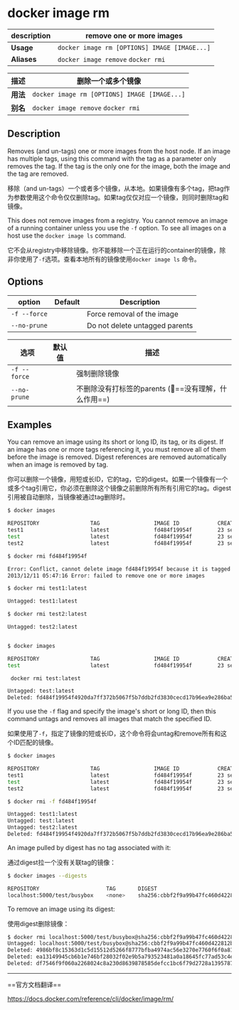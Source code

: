 # docker image rm

|description|remove one or more images|
|---|---|
|**Usage**|`docker image rm [OPTIONS] IMAGE [IMAGE...]`|
|**Aliases**|`docker image remove` `docker rmi`|

|描述|删除一个或多个镜像|
|---|---|
|**用法**|`docker image rm [OPTIONS] IMAGE [IMAGE...]`|
|**别名**|`docker image remove` `docker rmi`|

## Description

Removes (and un-tags) one or more images from the host node. If an image has multiple tags, using this command with the tag as a parameter only removes the tag. If the tag is the only one for the image, both the image and the tag are removed.

移除（and un-tags）一个或者多个镜像，从本地。如果镜像有多个tag，把tag作为参数使用这个命令仅仅删除tag。如果tag仅仅对应一个镜像，则同时删除tag和镜像。

This does not remove images from a registry. You cannot remove an image of a running container unless you use the `-f` option. To see all images on a host use the `docker image ls` command.

它不会从registry中移除镜像。你不能移除一个正在运行的container的镜像，除非你使用了`-f`选项。查看本地所有的镜像使用`docker image ls` 命令。

## Options

|option|Default|Description|
|---|---|---|
|`-f --force`||Force removal of the image|
|`--no-prune`||Do not delete untagged parents|

|选项|默认值|描述|
|---|---|---|
|`-f --force`||强制删除镜像|
|`--no-prune`||不删除没有打标签的parents (:pill:==没有理解，什么作用==)|

## Examples

You can remove an image using its short or long ID, its tag, or its digest. If an image has one or more tags referencing it, you must remove all of them before the image is removed. Digest references are removed automatically when an image is removed by tag.

你可以删除一个镜像，用短或长ID，它的tag，它的digest。如果一个镜像有一个或多个tag引用它，你必须在删除这个镜像之前删除所有所有引用它的tag。digest引用被自动删除，当镜像被通过tag删除时。

```sh
$ docker images

REPOSITORY                TAG                 IMAGE ID            CREATED             SIZE
test1                     latest              fd484f19954f        23 seconds ago      7 B (virtual 4.964 MB)
test                      latest              fd484f19954f        23 seconds ago      7 B (virtual 4.964 MB)
test2                     latest              fd484f19954f        23 seconds ago      7 B (virtual 4.964 MB)

$ docker rmi fd484f19954f

Error: Conflict, cannot delete image fd484f19954f because it is tagged in multiple repositories, use -f to force
2013/12/11 05:47:16 Error: failed to remove one or more images

$ docker rmi test1:latest

Untagged: test1:latest

$ docker rmi test2:latest

Untagged: test2:latest


$ docker images

REPOSITORY                TAG                 IMAGE ID            CREATED             SIZE
test                      latest              fd484f19954f        23 seconds ago      7 B (virtual 4.964 MB)

 docker rmi test:latest

Untagged: test:latest
Deleted: fd484f19954f4920da7ff372b5067f5b7ddb2fd3830cecd17b96ea9e286ba5b8

```

If you use the `-f` flag and specify the image's short or long ID, then this command untags and removes all images that match the specified ID.

如果使用了`-f`，指定了镜像的短或长ID，这个命令将会untag和remove所有和这个ID匹配的镜像。

```sh
$ docker images

REPOSITORY                TAG                 IMAGE ID            CREATED             SIZE
test1                     latest              fd484f19954f        23 seconds ago      7 B (virtual 4.964 MB)
test                      latest              fd484f19954f        23 seconds ago      7 B (virtual 4.964 MB)
test2                     latest              fd484f19954f        23 seconds ago      7 B (virtual 4.964 MB)

$ docker rmi -f fd484f19954f

Untagged: test1:latest
Untagged: test:latest
Untagged: test2:latest
Deleted: fd484f19954f4920da7ff372b5067f5b7ddb2fd3830cecd17b96ea9e286ba5b8
```

An image pulled by digest has no tag associated with it:

通过digest拉一个没有关联tag的镜像：

```sh
$ docker images --digests

REPOSITORY                     TAG       DIGEST                                                                    IMAGE ID        CREATED         SIZE
localhost:5000/test/busybox    <none>    sha256:cbbf2f9a99b47fc460d422812b6a5adff7dfee951d8fa2e4a98caa0382cfbdbf   4986bf8c1536    9 weeks ago     2.43 MB
```

To remove an image using its digest:

使用digest删除镜像：

```sh
$ docker rmi localhost:5000/test/busybox@sha256:cbbf2f9a99b47fc460d422812b6a5adff7dfee951d8fa2e4a98caa0382cfbdbf
Untagged: localhost:5000/test/busybox@sha256:cbbf2f9a99b47fc460d422812b6a5adff7dfee951d8fa2e4a98caa0382cfbdbf
Deleted: 4986bf8c15363d1c5d15512d5266f8777bfba4974ac56e3270e7760f6f0a8125
Deleted: ea13149945cb6b1e746bf28032f02e9b5a793523481a0a18645fc77ad53c4ea2
Deleted: df7546f9f060a2268024c8a230d8639878585defcc1bc6f79d2728a13957871b
```

---

==官方文档翻译==

<https://docs.docker.com/reference/cli/docker/image/rm/>
